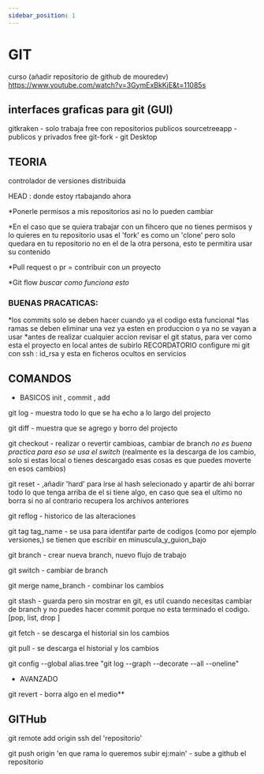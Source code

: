 ```yaml
---
sidebar_position: 1
---
```


# GIT

curso (añadir repositorio de github de mouredev) https://www.youtube.com/watch?v=3GymExBkKjE&t=11085s 

## interfaces graficas para git (GUI)

gitkraken - solo trabaja free con repositorios publicos
sourcetreeapp - publicos y privados free
git-fork -
git Desktop

## TEORIA

controlador de versiones distribuida

HEAD : donde estoy rtabajando ahora

*Ponerle permisos a mis repositorios asi no lo pueden cambiar

*En el caso que se quiera trabajar con un fihcero que no tienes permisos y lo quieres en tu repositorio usas el 'fork' es como un 'clone' pero solo quedara en tu repositorio 
no en el de la otra persona, esto te permitira usar su contenido

*Pull request o pr = contribuir con un proyecto

*Git flow *buscar como funciona esto*

### BUENAS PRACATICAS:

*los commits solo se deben hacer cuando ya el codigo esta funcional
*las ramas se deben eliminar una vez ya esten en produccion o ya no se vayan a usar
*antes de realizar cualquier accion revisar el git status, para ver como esta el proyecto en local antes de subirlo
RECORDATORIO configure mi git con ssh : id_rsa y esta en ficheros ocultos en servicios

## COMANDOS

- BASICOS
init , commit , add

git log - muestra todo lo que se ha echo a lo largo del projecto

git diff - muestra que se agrego y borro del projecto

git checkout - realizar o revertir cambioas, cambiar de branch *no es buena practica para eso se usa el switch* (realmente es la descarga de los cambio, solo si estas local o tienes descargado esas cosas es que puedes moverte en esos cambios)

git reset - ,añadir 'hard' para irse al hash selecionado y apartir de ahi borrar todo lo que tenga arriba de el si tiene algo, en caso que sea el ultimo no borra si no al contrario recupera los archivos anteriores

git reflog - historico de las alteraciones

git tag tag_name - se usa para identifar parte de codigos (como por ejemplo versiones,) se tienen que escribir en minuscula_y_guion_bajo

git branch - crear nueva branch, nuevo flujo de trabajo  

git switch - cambiar de branch

git merge name_branch - combinar los cambios

git stash - guarda pero sin mostrar en git, es util cuando necesitas cambiar de branch y no puedes hacer commit porque no esta terminado el codigo. [pop, list, drop ]

git fetch - se descarga el historial sin los cambios

git pull - se descarga el historial y los cambios

git config --global alias.tree "git log --graph --decorate --all --oneline"

- AVANZADO

git revert - borra algo en el medio**

## GITHub

git remote add origin ssh del 'repositorio'

git push origin 'en que rama lo queremos subir ej:main' - sube a github el repositorio
